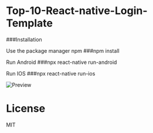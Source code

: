 
# Top-10-React-native-Login-Template

###Installation

Use the package manager npm
###npm install

Run Android
###npx react-native run-android

Run IOS
###npx react-native run-ios

![Preview](https://user-images.githubusercontent.com/71764995/103735786-039da680-5019-11eb-88af-473cbb034d01.gif)
# License
MIT
